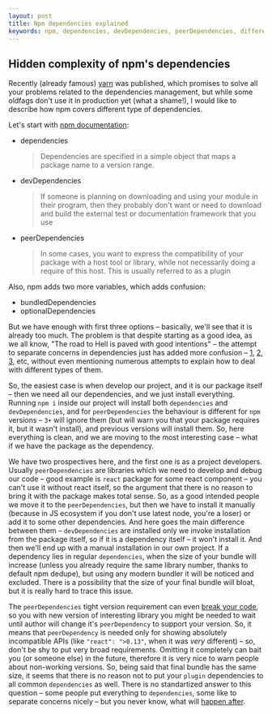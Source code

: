 ```yaml
---
layout: post
title: Npm dependencies explained
keywords: npm, dependencies, devDependencies, peerDependencies, difference, package.json, javascript
---
```


## Hidden complexity of npm's dependencies

Recently (already famous) [yarn](https://github.com/yarnpkg/yarn) was published, which promises to solve all your problems related to the dependencies management, but while some oldfags don't use it in production yet (what a shame!), I would like to describe how npm covers different type of dependencies.

Let's start with [npm documentation](https://docs.npmjs.com/files/package.json#devdependencies):

- dependencies

  > Dependencies are specified in a simple object that maps a package name to a version range.

- devDependencies

  > If someone is planning on downloading and using your module in their program, then they probably don't want or need to download and build the external test or documentation framework that you use

- peerDependencies

  > In some cases, you want to express the compatibility of your package with a host tool or library, while not necessarily doing a require of this host. This is usually referred to as a plugin

Also, npm adds two more variables, which adds confusion:

- bundledDependencies
- optionalDependencies

But we have enough with first three options – basically, we'll see that it is already too much. The problem is that despite starting as a good idea, as we all know, "The road to Hell is paved with good intentions" – the attempt to separate concerns in dependencies just has added more confusion – [1](http://stackoverflow.com/questions/26737819/why-use-peer-dependencies-in-npm-for-plugins), [2](http://stackoverflow.com/questions/35207380/how-to-install-npm-peer-dependencies-automatically/35207983), [3](http://stackoverflow.com/questions/18875674/whats-the-difference-between-dependencies-devdependencies-and-peerdependencies), etc, without even mentioning numerous attempts to explain how to deal with different types of them.

So, the easiest case is when develop our project, and it is our package itself – then we need all our dependencies, and we just install everything. Running `npm i` inside our project will install both `dependencies` and `devDependencies`, and for `peerDependencies` the behaviour is different for `npm` versions – `3+` will ignore them (but will warn you that your package requires it, but it wasn't install), and previous versions will install them. So, here everything is clean, and we are moving to the most interesting case – what if we have the package as the dependency.

We have two prospectives here, and the first one is as a project developers. Usually `peerDependencies` are libraries which we need to develop and debug our code – good example is `react` package for some react component – you can't use it without react itself, so the argument that there is no reason to bring it with the package makes total sense. So, as a good intended people we move it to the `peerDependencies`, but then we have to install it manually (because in JS ecosystem if you don't use latest node, you're a loser) or add it to some other dependencies. And here goes the main difference between them – `devDependencies` are installed only we invoke installation from the package itself, so if it is a dependency itself – it won't install it. And then we'll end up with a manual installation in our own project. If a dependency lies in regular `dependencies`, when the size of your bundle will increase (unless you already require the same library number, thanks to default npm dedupe), but using any modern bundler it will be noticed and excluded. There is a possibility that the size of your final bundle will bloat, but it is really hard to trace this issue.

The `peerDependencies` tight version requirement can even [break your code](http://stackoverflow.com/questions/36880563/how-to-handle-npm3-peer-dependency-conflict), so you with new version of interesting library you might be needed to wait until author will change it's `peerDependency` to support your version. So, it means that `peerDependency` is needed only for showing absolutely incompatible APIs (like `"react": ">0.13"`, when it was _very_ different) – so, don't be shy to put very broad requirements. Omitting it completely can bait you (or someone else) in the future, therefore it is very nice to warn people about non-working versions. So, being said that final bundle has the same size, it seems that there is no reason not to put your `plugin` dependencies to all common `dependencies` as well. There is no standartized answer to this question – some people put everything to `dependencies`, some like to separate concerns nicely – but you never know, what will [happen after](https://nodejs.org/en/blog/npm/peer-dependencies/).
